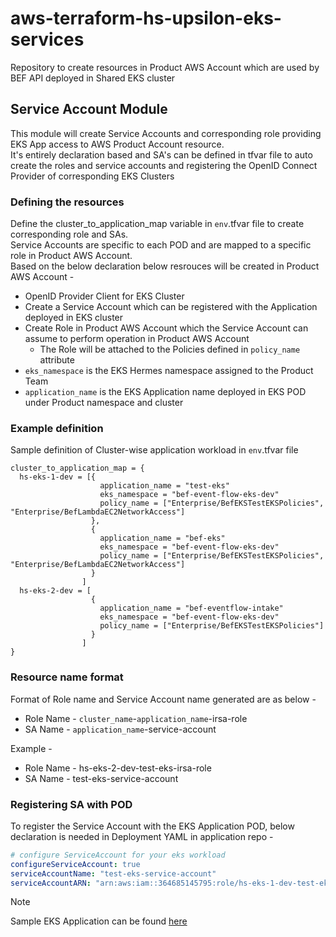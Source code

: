 # aws-terraform-hs-upsilon-eks-services
Repository to create resources in Product AWS Account which are used by BEF API deployed in Shared EKS cluster

## Service Account Module
This module will create Service Accounts and corresponding role providing EKS App access to AWS Product Account resource.<br>
It's entirely declaration based and SA's can be defined in tfvar file to auto create the roles and service accounts and registering the OpenID Connect Provider of corresponding EKS Clusters

### Defining the resources
Define the cluster_to_application_map variable in `env`.tfvar file to create corresponding role and SAs. <br>
Service Accounts are specific to each POD and are mapped to a specific role in Product AWS Account. <br>
Based on the below declaration below resrouces will be created in Product AWS Account - 

- OpenID Provider Client for EKS Cluster
- Create a Service Account which can be registered with the Application deployed in EKS cluster
- Create Role in Product AWS Account which the Service Account can assume to perform operation in Product AWS Account
  - The Role will be attached to the Policies defined in `policy_name` attribute
- `eks_namespace` is the EKS Hermes namespace assigned to the Product Team
- `application_name` is the EKS Application name deployed in EKS POD under Product namespace and cluster

### Example definition
Sample definition of Cluster-wise application workload in `env`.tfvar file

```tfvar
cluster_to_application_map = {
  hs-eks-1-dev = [{
                    application_name = "test-eks"
                    eks_namespace = "bef-event-flow-eks-dev"
                    policy_name = ["Enterprise/BefEKSTestEKSPolicies", "Enterprise/BefLambdaEC2NetworkAccess"]
                  },
                  {
                    application_name = "bef-eks"
                    eks_namespace = "bef-event-flow-eks-dev"
                    policy_name = ["Enterprise/BefEKSTestEKSPolicies", "Enterprise/BefLambdaEC2NetworkAccess"]
                  }
                ]
  hs-eks-2-dev = [
                  {
                    application_name = "bef-eventflow-intake"
                    eks_namespace = "bef-event-flow-eks-dev"
                    policy_name = ["Enterprise/BefEKSTestEKSPolicies"]
                  }
                ]
}
```

### Resource name format
Format of Role name and Service Account name generated are as below -
- Role Name - `cluster_name`-`application_name`-irsa-role
- SA Name   - `application_name`-service-account

Example - 
- Role Name - hs-eks-2-dev-test-eks-irsa-role
- SA Name   - test-eks-service-account

### Registering SA with POD
To register the Service Account with the EKS Application POD, below declaration is needed in Deployment YAML in application repo -
```yaml
# configure ServiceAccount for your eks workload
configureServiceAccount: true
serviceAccountName: "test-eks-service-account"
serviceAccountARN: "arn:aws:iam::364685145795:role/hs-eks-1-dev-test-eks-irsa-role" # Role ARN from Product AWS Account
```

> [!NOTE]
> Sample EKS Application can be found [here](https://git.express-scripts.com/ExpressScripts/test-eks)

